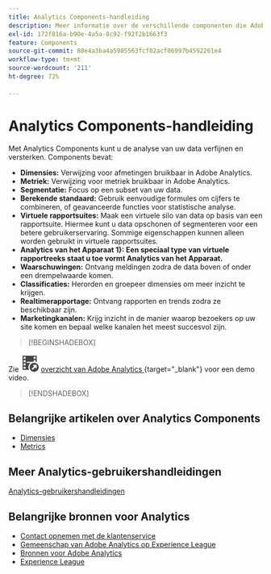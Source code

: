 ```yaml
---
title: Analytics Components-handleiding
description: Meer informatie over de verschillende componenten die Adobe Analytics biedt.
exl-id: 172f816a-b90e-4a5a-8c92-f92f2b1663f3
feature: Components
source-git-commit: 80e4a3ba4a5985563fcf02acf06997b4592261e4
workflow-type: tm+mt
source-wordcount: '211'
ht-degree: 72%

---
```


# Analytics Components-handleiding

Met Analytics Components kunt u de analyse van uw data verfijnen en versterken. Components bevat:

* **Dimensies:** Verwijzing voor afmetingen bruikbaar in Adobe Analytics.
* **Metriek:** Verwijzing voor metriek bruikbaar in Adobe Analytics.
* **Segmentatie:** Focus op een subset van uw data.
* **Berekende standaard:** Gebruik eenvoudige formules om cijfers te combineren, of geavanceerde functies voor statistische analyse.
* **Virtuele rapportsuites:** Maak een virtuele silo van data op basis van een rapportsuite. Hiermee kunt u data opschonen of segmenteren voor een betere gebruikerservaring. Sommige eigenschappen kunnen alleen worden gebruikt in virtuele rapportsuites.
* **Analytics van het Apparaat 1&rbrace;: Een speciaal type van virtuele rapportreeks staat u toe vormt Analytics van het Apparaat.**
* **Waarschuwingen:** Ontvang meldingen zodra de data boven of onder een drempelwaarde komen.
* **Classificaties:** Herorden en groepeer dimensies om meer inzicht te krijgen.
* **Realtimerapportage:** Ontvang rapporten en trends zodra ze beschikbaar zijn.
* **Marketingkanalen:** Krijg inzicht in de manier waarop bezoekers op uw site komen en bepaal welke kanalen het meest succesvol zijn.


>[!BEGINSHADEBOX]

Zie ![ VideoCheckedOut ](/help/assets/icons/VideoCheckedOut.svg) [ overzicht van Adobe Analytics ](https://video.tv.adobe.com/v/27429?quality=12&learn=on){target="_blank"} voor een demo video.

>[!ENDSHADEBOX]


## Belangrijke artikelen over Analytics Components

* [Dimensies](dimensions/overview.md)
* [Metrics](metrics/overview.md)

## Meer Analytics-gebruikershandleidingen

[Analytics-gebruikershandleidingen](https://experienceleague.adobe.com/docs/analytics.html)

## Belangrijke bronnen voor Analytics

* [Contact opnemen met de klantenservice](https://experienceleague.adobe.com/?support-solution=Analytics&lang=nl#support)
* [ Gemeenschap van Adobe Analytics op Experience League ](https://experienceleaguecommunities.adobe.com/t5/adobe-analytics/ct-p/adobe-analytics-community)
* [Bronnen voor Adobe Analytics](https://experienceleaguecommunities.adobe.com/t5/adobe-analytics-discussions/adobe-analytics-resources/m-p/276666)
* [Experience League](https://landing.adobe.com/experience-league/)
